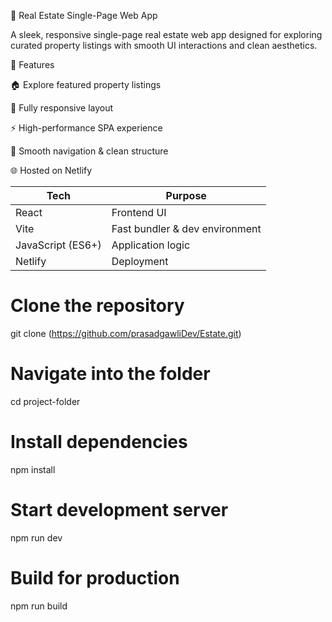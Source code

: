 🏡 Real Estate Single-Page Web App

A sleek, responsive single-page real estate web app designed for exploring curated property listings with smooth UI interactions and clean aesthetics.

🚀 Features

🏠 Explore featured property listings

📱 Fully responsive layout

⚡ High-performance SPA experience

🧭 Smooth navigation & clean structure

🌐 Hosted on Netlify


| Tech                  | Purpose                        |
| --------------------- | ------------------------------ |
| React             | Frontend UI                    |
| Vite              | Fast bundler & dev environment |             |
| JavaScript (ES6+) | Application logic              |
| Netlify           | Deployment                     |


# Clone the repository
git clone (https://github.com/prasadgawliDev/Estate.git)

# Navigate into the folder
cd project-folder

# Install dependencies
npm install

# Start development server
npm run dev

# Build for production
npm run build
